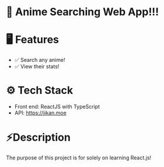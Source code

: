 # 🚀 Anime Searching Web App!!!

# 🖥️ Features
- ✅ Search any anime!
- ✅ View their stats!

# ⚙️ Tech Stack
- Front end: ReactJS with TypeScript
- API: https://jikan.moe

# ⚡Description
The purpose of this project is for solely on learning React.js!

